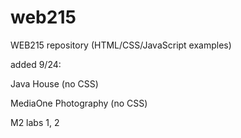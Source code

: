 # web215
WEB215 repository (HTML/CSS/JavaScript examples)

added 9/24:

Java House (no CSS)

MediaOne Photography (no CSS)

M2 labs 1, 2
